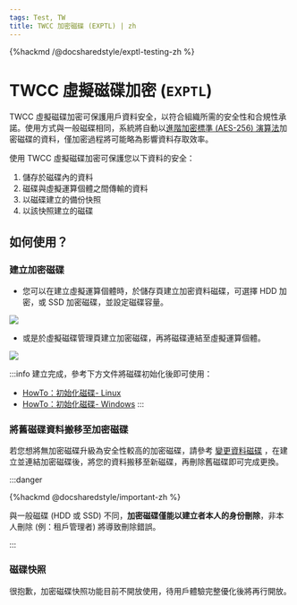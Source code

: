 ```yaml
---
tags: Test, TW
title: TWCC 加密磁碟 (EXPTL) | zh
---
```


{%hackmd /@docsharedstyle/exptl-testing-zh %}

# TWCC 虛擬磁碟加密 (`EXPTL`)

TWCC 虛擬磁碟加密可保護用戶資料安全，以符合組織所需的安全性和合規性承諾。使用方式與一般磁碟相同，系統將自動以[進階加密標準 (AES-256) 演算法](https://zh.wikipedia.org/wiki/%E9%AB%98%E7%BA%A7%E5%8A%A0%E5%AF%86%E6%A0%87%E5%87%86)加密磁碟的資料，僅加密過程將可能略為影響資料存取效率。

使用 TWCC 虛擬磁碟加密可保護您以下資料的安全：

1. 儲存於磁碟內的資料
2. 磁碟與虛擬運算個體之間傳輸的資料
3. 以磁碟建立的備份快照
4. 以該快照建立的磁碟

## 如何使用？

### 建立加密磁碟

- 您可以在建立虛擬運算個體時，於儲存頁建立加密資料磁碟，可選擇 HDD 加密，或 SSD 加密磁碟，並設定磁碟容量。

![](https://cos.twcc.ai/SYS-MANUAL/uploads/upload_cf9fc17017c6637a459907a36a787297.png)
  
- 或是於虛擬磁碟管理頁建立加密磁碟，再將磁碟連結至虛擬運算個體。

![](https://cos.twcc.ai/SYS-MANUAL/uploads/upload_71e884dbfb16fc5c694c477d0847b305.png)


:::info
建立完成，參考下方文件將磁碟初始化後即可使用：
- [<ins>HowTo：初始化磁碟- Linux</ins>](https://man.twcc.ai/@twccdocs/doc-vcs-main-zh/https%3A%2F%2Fman.twcc.ai%2F%40twccdocs%2Fhowto-bss-init-vol-linux-zh)
- [<ins>HowTo：初始化磁碟- Windows</ins>](https://man.twcc.ai/@twccdocs/doc-vcs-main-zh/https%3A%2F%2Fman.twcc.ai%2F%40twccdocs%2Fhowto-bss-init-vol-windows-zh)
:::

### 將舊磁碟資料搬移至加密磁碟

若您想將無加密磁碟升級為安全性較高的加密磁碟，請參考 [變更資料磁碟](https://man.twcc.ai/@twccdocs/doc-vcs-main-zh/https%3A%2F%2Fman.twcc.ai%2F%40twccdocs%2Fhowto-bss-replace-data-vol-zh) ，在建立並連結加密磁碟後，將您的資料搬移至新磁碟，再刪除舊磁碟即可完成更換。

:::danger

{%hackmd @docsharedstyle/important-zh %}

與一般磁碟 (HDD 或 SSD) 不同，**加密磁碟僅能以建立者本人的身份刪除**，非本人刪除 (例：租戶管理者) 將導致刪除錯誤。

:::

### 磁碟快照

很抱歉，加密磁碟快照功能目前不開放使用，待用戶體驗完整優化後將再行開放。